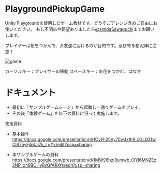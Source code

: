 # PlaygroundPickupGame

Unity Playgroundを使用したゲーム教材です。どうぞごアレンジ含めご自由にお使いください。
もし不明点や要望ありましたら[@amidaSawaguchi](https://twitter.com/amidaSawaguchi)までお願いします。


プレイヤーは花をつかんで、お友達に届けるのが目的です。忍び寄る花泥棒に注意！

![game](https://user-images.githubusercontent.com/5147047/58760355-8c1cb100-8571-11e9-8306-8c9dccfb0dba.PNG)

カーソルキー：プレイヤーの移動
スペースキー：お花をつかむ、はなす


# ドキュメント
* 最初に「サンプルゲームシーン」から起動し一通りゲームをプレイ。
* その後「体験ゲーム」を以下の資料に沿って実施します。

使用資料
* 基本操作
https://docs.google.com/presentation/d/1CvFh25ny70wJxth9_cGLQ31wCI875yFj5KJi7k_LgYk/edit?usp=sharing

* 本サンプルゲームの資料
https://docs.google.com/presentation/d/1MW96hzI8umwb_ClYl6MNZEz2NP_o49BCHyBxGfARXfs/edit?usp=sharing


